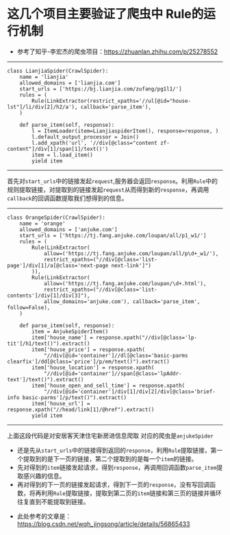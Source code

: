 这几个项目主要验证了爬虫中 Rule的运行机制
=============================================================
 - 参考了知乎-李宏杰的爬虫项目：https://zhuanlan.zhihu.com/p/25278552</br>
--------------------------------------------------------------------
```
class LianjiaSpider(CrawlSpider):
    name = 'lianjia'
    allowed_domains = ['lianjia.com']
    start_urls = ['https://bj.lianjia.com/zufang/pg1l1/']
    rules = (
        Rule(LinkExtractor(restrict_xpaths='//ul[@id="house-lst"]/li/div[2]/h2/a'), callback='parse_item'),
    )

    def parse_item(self, response):
        l = ItemLoader(item=LianjiaspiderItem(), response=response, )
        l.default_output_processor = Join()
        l.add_xpath('url', '//div[@class="content zf-content"]/div[1]/span[1]/text()')
        item = l.load_item()
        yield item
```
--------------------------------------------------------------------
首先对`start_urls`中的链接发起`request`,服务器会返回`response`。利用`Rule`中的规则提取链接，对提取到的链接发起`request`从而得到新的`response`，再调用`callback`的回调函数提取我们想得到的信息。

------------------------------------------------------------------
```
class OrangeSpider(CrawlSpider):
    name = 'orange'
    allowed_domains = ['anjuke.com']
    start_urls = ['https://tj.fang.anjuke.com/loupan/all/p1_w1/']
    rules = (
        Rule(LinkExtractor(
            allow=('https://tj.fang.anjuke.com/loupan/all/p\d+_w1/'),
            restrict_xpaths=("//div[@class='list-page']/div[1]/a[@class='next-page next-link']")
        )),
        Rule(LinkExtractor(
            allow=('https://tj.fang.anjuke.com/loupan/\d+.html'),
            restrict_xpaths=("//div[@class='list-contents']/div[1]/div[3]"),
            allow_domains='anjuke.com'), callback='parse_item', follow=False),
    )

    def parse_item(self, response):
        item = AnjukeSpiderItem()
        item['house_name'] = response.xpath("//div[@class='lp-tit']/h1/text()").extract()
        item['house_price'] = response.xpath(
            "//div[@id='container']//dl[@class='basic-parms clearfix']/dd[@class='price']/p/em/text()").extract()
        item['house_location'] = response.xpath(
            "//div[@id='container']//span[@class='lpAddr-text']/text()").extract()
        item['house_open_and_sell_time'] = response.xpath(
            "//div[@id='container']/div[1]/div[2]/div[@class='brief-info basic-parms']/p/text()").extract()
        item['house_url'] = response.xpath("//head/link[1]/@href").extract()
        yield item
```
--------------------------------------------------------------------
上面这段代码是对安居客天津住宅新房进信息爬取 对应的爬虫是`anjukeSpider`</br>
* 还是先从`start_urls`中的链接得到返回的`response`，利用`Rule`提取链接，第一个提取到的是下一页的链接，第二个提取到的是每一个`item`的链接。</br>
* 先对得到的`item`链接发起请求，得到`response`，再调用回调函数`parse_item`提取感兴趣的信息。</br>
* 再对得到的下一页的链接发起请求，得到下一页的`response`，没有写回调函数，将再利用`Rule`提取链接，提取到第二页的`item`链接和第三页的链接并循环往复直到不能提取到链接。</br>
 - 此处参考的文章是：https://blog.csdn.net/wqh_jingsong/article/details/56865433
